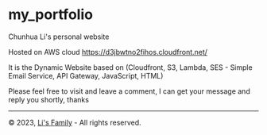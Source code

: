 # my_portfolio
Chunhua Li's personal website

Hosted on AWS cloud https://d3jbwtno2fihos.cloudfront.net/

It is the Dynamic Website based on (Cloudfront, S3, Lambda, SES - Simple Email Service, API Gateway, JavaScript, HTML)

Please feel free to visit and leave a comment, I can get your message and reply you shortly, thanks

---
&copy; 2023, [Li's Family](http://www.luv2code.com) - All rights reserved.
